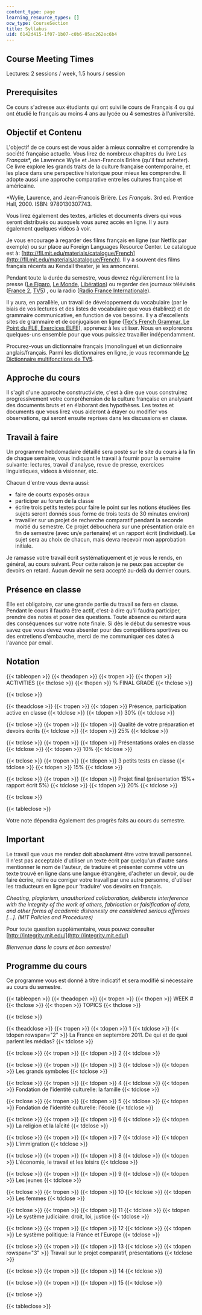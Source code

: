 ```yaml
---
content_type: page
learning_resource_types: []
ocw_type: CourseSection
title: Syllabus
uid: 6142d415-1f07-1b07-c0b6-05ac262ec6b4
---
```


Course Meeting Times
--------------------

Lectures: 2 sessions / week, 1.5 hours / session

Prerequisites
-------------

Ce cours s'adresse aux étudiants qui ont suivi le cours de Français 4 ou qui ont étudié le français au moins 4 ans au lycée ou 4 semestres à l'université.

Objectif et Contenu
-------------------

L'objectif de ce cours est de vous aider à mieux connaître et comprendre la société française actuelle. Vous lirez de nombreux chapitres du livre _Les Français_\*, de Lawrence Wylie et Jean-Francois Brière (qu'il faut acheter). Ce livre explore les grands traits de la culture française contemporaine, et les place dans une perspective historique pour mieux les comprendre. Il adopte aussi une approche comparative entre les cultures française et américaine.

\*Wylie, Laurence, and Jean-Francois Brière. _Les Français_. 3rd ed. Prentice Hall, 2000. ISBN: 9780130307743.

Vous lirez également des textes, articles et documents divers qui vous seront distribués ou auxquels vous aurez accès en ligne. Il y aura également quelques vidéos à voir.

Je vous encourage à regarder des films français en ligne (sur Netflix par exemple) ou sur place au Foreign Languages Resource Center. Le catalogue est à: [http://fll.mit.edu/materials/catalogue/French](http://fll.mit.edu/materials/catalogue/French). Il y a souvent des films français récents au Kendall theater, je les annoncerai.

Pendant toute la durée du semestre, vous devrez régulièrement lire la presse ([Le Figaro](http://www.lefigaro.fr/), [Le Monde](http://www.lemonde.fr/), [Libération](http://www.liberation.fr/)) ou regarder des journaux télévisés ([France 2](http://france2.fr/), [TV5](http://www.tv5.org/)) , ou la radio ([Radio France Internationale](http://www.rfi.fr/)).

Il y aura, en parallèle, un travail de développement du vocabulaire (par le biais de vos lectures et des listes de vocabulaire que vous établirez) et de grammaire communicative, en function de vos besoins. Il y a d'excellents sites de grammaire et de conjugaison en ligne ([Tex's French Grammar, Le Point du FLE, Exercices ELFE](http://www.laits.utexas.edu/tex/gr/index.html)), apprenez à les utiliser. Nous en explorerons quelques-uns ensemble pour que vous puissiez travailler indépendamment.

Procurez-vous un dictionnaire français (monolingue) et un dictionnaire anglais/français. Parmi les dictionnaires en ligne, je vous recommande [Le Dictionnaire multifonctions de TV5](http://dictionnaire.tv5.org/).

Approche du cours
-----------------

Il s'agit d'une approche constructiviste, c'est à dire que vous construirez progressivement votre compréhension de la culture française en analysant des documents bruts et en élaborant des hypothèses. Les textes et documents que vous lirez vous aideront à étayer ou modifier vos observations, qui seront ensuite reprises dans les discussions en classe.

Travail à faire
---------------

Un programme hebdomadaire détaillé sera posté sur le site du cours à la fin de chaque semaine, vous indiquant le travail à fournir pour la semaine suivante: lectures, travail d'analyse, revue de presse, exercices linguistiques, videos à visionner, etc.

Chacun d'entre vous devra aussi:

*   faire de courts exposés oraux
*   participer au forum de la classe
*   écrire trois petits textes pour faire le point sur les notions étudiées (les sujets seront donnés sous forme de trois tests de 30 minutes environ)
*   travailler sur un projet de recherche comparatif pendant la seconde moitié du semestre. Ce projet débouchera sur une présentation orale en fin de semestre (avec un/e partenaire) et un rapport écrit (individuel). Le sujet sera au choix de chacun, mais devra recevoir mon approbation initiale.

Je ramasse votre travail écrit systématiquement et je vous le rends, en général, au cours suivant. Pour cette raison je ne peux pas accepter de devoirs en retard. Aucun devoir ne sera accepté au-delà du dernier cours.

Présence en classe
------------------

Elle est obligatoire, car une grande partie du travail se fera en classe. Pendant le cours il faudra être actif, c'est-à dire qu'il faudra participer, prendre des notes et poser des questions. Toute absence ou retard aura des conséquences sur votre note finale. Si dès le début du semestre vous savez que vous devez vous absenter pour des compétitions sportives ou des entretiens d'embauche, merci de me communiquer ces dates à l'avance par email.

Notation
--------

{{< tableopen >}}
{{< theadopen >}}
{{< tropen >}}
{{< thopen >}}
ACTIVITIES
{{< thclose >}}
{{< thopen >}}
% FINAL GRADE
{{< thclose >}}

{{< trclose >}}

{{< theadclose >}}
{{< tropen >}}
{{< tdopen >}}
Présence, participation active en classe
{{< tdclose >}}
{{< tdopen >}}
30%
{{< tdclose >}}

{{< trclose >}}
{{< tropen >}}
{{< tdopen >}}
Qualité de votre préparation et devoirs écrits
{{< tdclose >}}
{{< tdopen >}}
25%
{{< tdclose >}}

{{< trclose >}}
{{< tropen >}}
{{< tdopen >}}
Présentations orales en classe
{{< tdclose >}}
{{< tdopen >}}
10%
{{< tdclose >}}

{{< trclose >}}
{{< tropen >}}
{{< tdopen >}}
3 petits tests en classe
{{< tdclose >}}
{{< tdopen >}}
15%
{{< tdclose >}}

{{< trclose >}}
{{< tropen >}}
{{< tdopen >}}
Projet final (présentation 15%+ rapport écrit 5%)
{{< tdclose >}}
{{< tdopen >}}
20%
{{< tdclose >}}

{{< trclose >}}

{{< tableclose >}}

Votre note dépendra également des progrès faits au cours du semestre.

Important
---------

Le travail que vous me rendez doit absolument être votre travail personnel. Il n'est pas acceptable d'utiliser un texte écrit par quelqu'un d'autre sans mentionner le nom de l'auteur, de traduire et présenter comme vôtre un texte trouvé en ligne dans une langue étrangère, d'acheter un devoir, ou de faire écrire, relire ou corriger votre travail par une autre personne, d'utilser les traducteurs en ligne pour ‘traduire' vos devoirs en français.

_Cheating, plagiarism, unauthorized collaboration, deliberate interference with the integrity of the work of others, fabrication or falsification of data, and other forms of academic dishonesty are considered serious offenses \[…\]. (MIT Policies and Procedures)_

Pour toute question supplémentaire, vous pouvez consulter [http://integrity.mit.edu/](http://integrity.mit.edu/)

_Bienvenue dans le cours et bon semestre!_

Programme du cours
------------------

Ce programme vous est donné à titre indicatif et sera modifié si nécessaire au cours du semestre.

{{< tableopen >}}
{{< theadopen >}}
{{< tropen >}}
{{< thopen >}}
WEEK #
{{< thclose >}}
{{< thopen >}}
TOPICS
{{< thclose >}}

{{< trclose >}}

{{< theadclose >}}
{{< tropen >}}
{{< tdopen >}}
1
{{< tdclose >}}
{{< tdopen rowspan="2" >}}
La France en septembre 2011. De qui et de quoi parlent les médias?
{{< tdclose >}}

{{< trclose >}}
{{< tropen >}}
{{< tdopen >}}
2
{{< tdclose >}}

{{< trclose >}}
{{< tropen >}}
{{< tdopen >}}
3
{{< tdclose >}}
{{< tdopen >}}
Les grands symboles
{{< tdclose >}}

{{< trclose >}}
{{< tropen >}}
{{< tdopen >}}
4
{{< tdclose >}}
{{< tdopen >}}
Fondation de l'identité culturelle: la famille
{{< tdclose >}}

{{< trclose >}}
{{< tropen >}}
{{< tdopen >}}
5
{{< tdclose >}}
{{< tdopen >}}
Fondation de l'identité culturelle: l'école
{{< tdclose >}}

{{< trclose >}}
{{< tropen >}}
{{< tdopen >}}
6
{{< tdclose >}}
{{< tdopen >}}
La religion et la laïcité
{{< tdclose >}}

{{< trclose >}}
{{< tropen >}}
{{< tdopen >}}
7
{{< tdclose >}}
{{< tdopen >}}
L'immigration
{{< tdclose >}}

{{< trclose >}}
{{< tropen >}}
{{< tdopen >}}
8
{{< tdclose >}}
{{< tdopen >}}
L'économie, le travail et les loisirs
{{< tdclose >}}

{{< trclose >}}
{{< tropen >}}
{{< tdopen >}}
9
{{< tdclose >}}
{{< tdopen >}}
Les jeunes
{{< tdclose >}}

{{< trclose >}}
{{< tropen >}}
{{< tdopen >}}
10
{{< tdclose >}}
{{< tdopen >}}
Les femmes
{{< tdclose >}}

{{< trclose >}}
{{< tropen >}}
{{< tdopen >}}
11
{{< tdclose >}}
{{< tdopen >}}
Le système judiciaire: droit, loi, justice
{{< tdclose >}}

{{< trclose >}}
{{< tropen >}}
{{< tdopen >}}
12
{{< tdclose >}}
{{< tdopen >}}
Le système politique: la France et l'Europe
{{< tdclose >}}

{{< trclose >}}
{{< tropen >}}
{{< tdopen >}}
13
{{< tdclose >}}
{{< tdopen rowspan="3" >}}
Travail sur le projet comparatif, présentations
{{< tdclose >}}

{{< trclose >}}
{{< tropen >}}
{{< tdopen >}}
14
{{< tdclose >}}

{{< trclose >}}
{{< tropen >}}
{{< tdopen >}}
15
{{< tdclose >}}

{{< trclose >}}

{{< tableclose >}}
